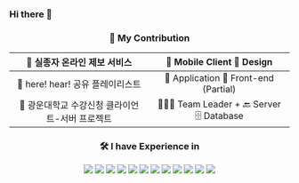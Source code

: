 ### Hi there 👋

 <div align="center">
   

### 🌱 My Contribution <br>

|🚸 실종자 온라인 제보 서비스|📱 Mobile Client 🎨 Design|
|:---:|:---:|
|🎵 here! hear! 공유 플레이리스트 | 📱 Application 🎨 Front-end (Partial)|
|📖 광운대학교 수강신청 클라이언트-서버 프로젝트 | 👩🏻‍💻 Team Leader + 🔙 Server 🗄️ Database|

### 🛠 I have Experience in <br>
<img src="https://img.shields.io/badge/C-A8B9CC?style=flat&logo=C&logoColor=white"/>
<img src="https://img.shields.io/badge/C++-00599C?style=flat&logo=cplusplus&logoColor=white"/>
<img src="https://img.shields.io/badge/Java-007396?style=flat&logo=Java&logoColor=white"/>
<img src="https://img.shields.io/badge/CSharp-239120?style=flat&logo=CSharp&logoColor=white"/>
<img src="https://img.shields.io/badge/Dart-0175C2?style=flat&logo=Dart&logoColor=white"/>
<img src="https://img.shields.io/badge/Flutter-02569B?style=flat&logo=Flutter&logoColor=white"/>
<img src="https://img.shields.io/badge/Figma-F24E1E?style=flat&logo=Figma&logoColor=white"/>
<img src="https://img.shields.io/badge/Python-3776AB?style=flat&logo=Python&logoColor=white"/>
<img src="https://img.shields.io/badge/MariaDB-003545?style=flat&logo=mariadb&logoColor=white"> 
<img src="https://img.shields.io/badge/Amazon_Web_Services-232F3E?style=flat&logo=amazonaws&logoColor=white"> 
<img src="https://img.shields.io/badge/MS_Azure-0078D4?style=flat&logo=microsoftazure&logoColor=white"> 
<img src="https://img.shields.io/badge/Kotlin-7F52FF?style=flat&logo=Kotlin&logoColor=white"> 

 </div>
